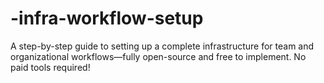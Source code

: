 # -infra-workflow-setup
A step-by-step guide to setting up a complete infrastructure for team and organizational workflows—fully open-source and free to implement. No paid tools required! 
